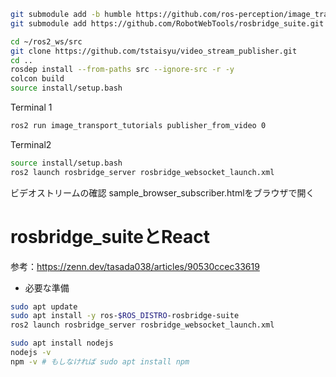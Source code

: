```bash
git submodule add -b humble https://github.com/ros-perception/image_transport_tutorials.git
git submodule add https://github.com/RobotWebTools/rosbridge_suite.git
```

```bash
cd ~/ros2_ws/src
git clone https://github.com/tstaisyu/video_stream_publisher.git
cd ..
rosdep install --from-paths src --ignore-src -r -y
colcon build
source install/setup.bash
```

Terminal 1
```bash
ros2 run image_transport_tutorials publisher_from_video 0
```

Terminal2
```bash
source install/setup.bash
ros2 launch rosbridge_server rosbridge_websocket_launch.xml
```

ビデオストリームの確認
sample_browser_subscriber.htmlをブラウザで開く

# rosbridge_suiteとReact

参考：https://zenn.dev/tasada038/articles/90530ccec33619

* 必要な準備
```bash
sudo apt update
sudo apt install -y ros-$ROS_DISTRO-rosbridge-suite
ros2 launch rosbridge_server rosbridge_websocket_launch.xml

sudo apt install nodejs
nodejs -v
npm -v # もしなければ sudo apt install npm
```
